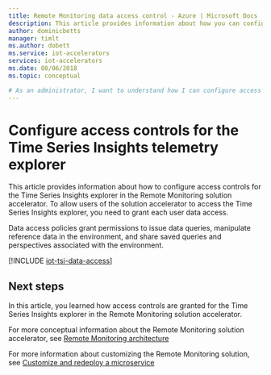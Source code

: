 ```yaml
---
title: Remote Monitoring data access control - Azure | Microsoft Docs 
description: This article provides information about how you can configure access controls for the Time Series Insights telemetry explorer in the Remote Monitoring solution accelerator
author: dominicbetts
manager: timlt
ms.author: dobett
ms.service: iot-accelerators
services: iot-accelerators
ms.date: 08/06/2018
ms.topic: conceptual

# As an administrator, I want to understand how I can configure access rights for the Time Series Insights environment in the Remote Monitoring solution accelerator.
---
```


# Configure access controls for the Time Series Insights telemetry explorer

This article provides information about how to configure access controls for the Time Series Insights explorer in the Remote Monitoring solution accelerator. To allow users of the solution accelerator to access the Time Series Insights explorer, you need to grant each user data access.

Data access policies grant permissions to issue data queries, manipulate reference data in the environment, and share saved queries and perspectives associated with the environment.

[!INCLUDE [iot-tsi-data-access](../../includes/iot-tsi-data-access.md)]

## Next steps

In this article, you learned how access controls are granted for the Time Series Insights explorer in the Remote Monitoring solution accelerator.

For more conceptual information about the Remote Monitoring solution accelerator, see [Remote Monitoring architecture](iot-accelerators-remote-monitoring-sample-walkthrough.md)

For more information about customizing the Remote Monitoring solution, see [Customize and redeploy a microservice](iot-accelerators-microservices-example.md)
<!-- Next tutorials in the sequence -->